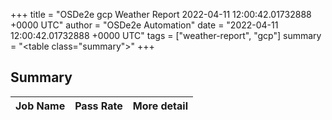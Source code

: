 +++
title = "OSDe2e gcp Weather Report 2022-04-11 12:00:42.01732888 +0000 UTC"
author = "OSDe2e Automation"
date = "2022-04-11 12:00:42.01732888 +0000 UTC"
tags = ["weather-report", "gcp"]
summary = "<table class=\"summary\"></table>"
+++
## Summary

| Job Name | Pass Rate | More detail |
|----------|-----------|-------------|




